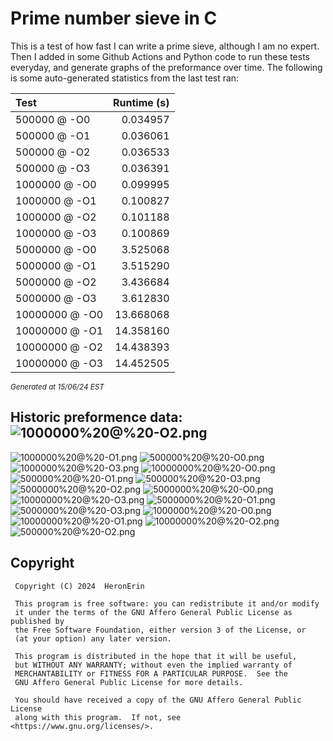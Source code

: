 # Prime number sieve in C

This is a test of how fast I can write a prime sieve, although I am no expert. Then I added in some Github Actions and Python code to run these tests everyday, and generate graphs of the preformance over time.
The following is some auto-generated statistics from the last test ran:

| Test          | Runtime (s)   |
| :---          |          ---: |
|500000 @ -O0|0.034957|
|500000 @ -O1|0.036061|
|500000 @ -O2|0.036533|
|500000 @ -O3|0.036391|
|1000000 @ -O0|0.099995|
|1000000 @ -O1|0.100827|
|1000000 @ -O2|0.101188|
|1000000 @ -O3|0.100869|
|5000000 @ -O0|3.525068|
|5000000 @ -O1|3.515290|
|5000000 @ -O2|3.436684|
|5000000 @ -O3|3.612830|
|10000000 @ -O0|13.668068|
|10000000 @ -O1|14.358160|
|10000000 @ -O2|14.438393|
|10000000 @ -O3|14.452505|

<sup><i>Generated at 15/06/24 EST</i></sup>
## Historic preformence data:![1000000%20@%20-O2.png](imgs/1000000%20@%20-O2.png)
![1000000%20@%20-O1.png](imgs/1000000%20@%20-O1.png)
![500000%20@%20-O0.png](imgs/500000%20@%20-O0.png)
![1000000%20@%20-O3.png](imgs/1000000%20@%20-O3.png)
![10000000%20@%20-O0.png](imgs/10000000%20@%20-O0.png)
![500000%20@%20-O1.png](imgs/500000%20@%20-O1.png)
![500000%20@%20-O3.png](imgs/500000%20@%20-O3.png)
![5000000%20@%20-O2.png](imgs/5000000%20@%20-O2.png)
![5000000%20@%20-O0.png](imgs/5000000%20@%20-O0.png)
![10000000%20@%20-O3.png](imgs/10000000%20@%20-O3.png)
![5000000%20@%20-O1.png](imgs/5000000%20@%20-O1.png)
![5000000%20@%20-O3.png](imgs/5000000%20@%20-O3.png)
![1000000%20@%20-O0.png](imgs/1000000%20@%20-O0.png)
![10000000%20@%20-O1.png](imgs/10000000%20@%20-O1.png)
![10000000%20@%20-O2.png](imgs/10000000%20@%20-O2.png)
![500000%20@%20-O2.png](imgs/500000%20@%20-O2.png)


## Copyright
```
 Copyright (C) 2024  HeronErin

 This program is free software: you can redistribute it and/or modify
 it under the terms of the GNU Affero General Public License as published by
 the Free Software Foundation, either version 3 of the License, or
 (at your option) any later version.

 This program is distributed in the hope that it will be useful,
 but WITHOUT ANY WARRANTY; without even the implied warranty of
 MERCHANTABILITY or FITNESS FOR A PARTICULAR PURPOSE.  See the
 GNU Affero General Public License for more details.

 You should have received a copy of the GNU Affero General Public License
 along with this program.  If not, see <https://www.gnu.org/licenses/>.
```